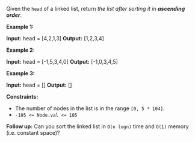 Given the `head` of a linked list, return _the list after sorting it in **ascending order**_.

**Example 1:**

**Input:** head = \[4,2,1,3\]
**Output:** \[1,2,3,4\]

**Example 2:**

**Input:** head = \[-1,5,3,4,0\]
**Output:** \[-1,0,3,4,5\]

**Example 3:**

**Input:** head = \[\]
**Output:** \[\]

**Constraints:**

*   The number of nodes in the list is in the range `[0, 5 * 104]`.
*   `-105 <= Node.val <= 105`

**Follow up:** Can you sort the linked list in `O(n logn)` time and `O(1)` memory (i.e. constant space)?